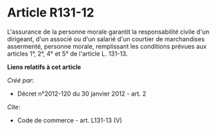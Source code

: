# Article R131-12

L'assurance de la personne morale garantit la responsabilité civile d'un dirigeant, d'un associé ou d'un salarié d'un
courtier de marchandises assermenté, personne morale, remplissant les conditions prévues aux articles 1°, 2°, 4° et 5° de
l'article L. 131-13.

**Liens relatifs à cet article**

_Créé par_:

  - Décret n°2012-120 du 30 janvier 2012 - art. 2

_Cite_:

  - Code de commerce - art. L131-13 (V)
